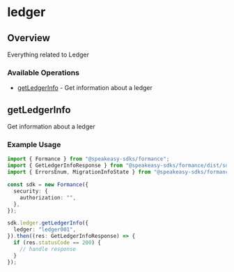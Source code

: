 # ledger

## Overview

Everything related to Ledger

### Available Operations

* [getLedgerInfo](#getledgerinfo) - Get information about a ledger

## getLedgerInfo

Get information about a ledger

### Example Usage

```typescript
import { Formance } from "@speakeasy-sdks/formance";
import { GetLedgerInfoResponse } from "@speakeasy-sdks/formance/dist/sdk/models/operations";
import { ErrorsEnum, MigrationInfoState } from "@speakeasy-sdks/formance/dist/sdk/models/shared";

const sdk = new Formance({
  security: {
    authorization: "",
  },
});

sdk.ledger.getLedgerInfo({
  ledger: "ledger001",
}).then((res: GetLedgerInfoResponse) => {
  if (res.statusCode == 200) {
    // handle response
  }
});
```
